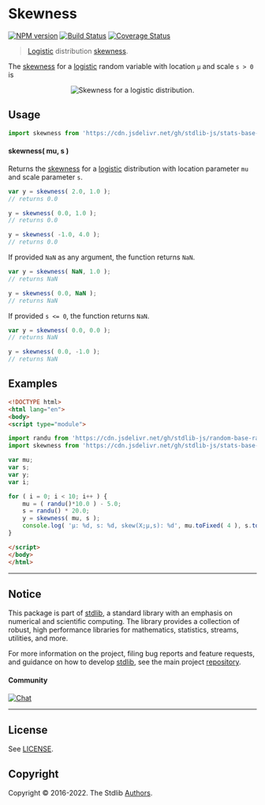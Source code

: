 <!--

@license Apache-2.0

Copyright (c) 2018 The Stdlib Authors.

Licensed under the Apache License, Version 2.0 (the "License");
you may not use this file except in compliance with the License.
You may obtain a copy of the License at

   http://www.apache.org/licenses/LICENSE-2.0

Unless required by applicable law or agreed to in writing, software
distributed under the License is distributed on an "AS IS" BASIS,
WITHOUT WARRANTIES OR CONDITIONS OF ANY KIND, either express or implied.
See the License for the specific language governing permissions and
limitations under the License.

-->

# Skewness

[![NPM version][npm-image]][npm-url] [![Build Status][test-image]][test-url] [![Coverage Status][coverage-image]][coverage-url] <!-- [![dependencies][dependencies-image]][dependencies-url] -->

> [Logistic][logistic-distribution] distribution [skewness][skewness].

<!-- Section to include introductory text. Make sure to keep an empty line after the intro `section` element and another before the `/section` close. -->

<section class="intro">

The [skewness][skewness] for a [logistic][logistic-distribution] random variable with location `μ` and scale `s > 0` is

<!-- <equation class="equation" label="eq:logistic_skewness" align="center" raw="\operatorname{skew}\left( X \right) = 0" alt="Skewness for a logistic distribution."> -->

<div class="equation" align="center" data-raw-text="\operatorname{skew}\left( X \right) = 0" data-equation="eq:logistic_skewness">
    <img src="https://cdn.jsdelivr.net/gh/stdlib-js/stdlib@51534079fef45e990850102147e8945fb023d1d0/lib/node_modules/@stdlib/stats/base/dists/logistic/skewness/docs/img/equation_logistic_skewness.svg" alt="Skewness for a logistic distribution.">
    <br>
</div>

<!-- </equation> -->

</section>

<!-- /.intro -->

<!-- Package usage documentation. -->



<section class="usage">

## Usage

```javascript
import skewness from 'https://cdn.jsdelivr.net/gh/stdlib-js/stats-base-dists-logistic-skewness@esm/index.mjs';
```

#### skewness( mu, s )

Returns the [skewness][skewness] for a [logistic][logistic-distribution] distribution with location parameter `mu` and scale parameter `s`.

```javascript
var y = skewness( 2.0, 1.0 );
// returns 0.0

y = skewness( 0.0, 1.0 );
// returns 0.0

y = skewness( -1.0, 4.0 );
// returns 0.0
```

If provided `NaN` as any argument, the function returns `NaN`.

```javascript
var y = skewness( NaN, 1.0 );
// returns NaN

y = skewness( 0.0, NaN );
// returns NaN
```

If provided `s <= 0`, the function returns `NaN`.

```javascript
var y = skewness( 0.0, 0.0 );
// returns NaN

y = skewness( 0.0, -1.0 );
// returns NaN
```

</section>

<!-- /.usage -->

<!-- Package usage notes. Make sure to keep an empty line after the `section` element and another before the `/section` close. -->

<section class="notes">

</section>

<!-- /.notes -->

<!-- Package usage examples. -->

<section class="examples">

## Examples

<!-- eslint no-undef: "error" -->

```html
<!DOCTYPE html>
<html lang="en">
<body>
<script type="module">

import randu from 'https://cdn.jsdelivr.net/gh/stdlib-js/random-base-randu@esm/index.mjs';
import skewness from 'https://cdn.jsdelivr.net/gh/stdlib-js/stats-base-dists-logistic-skewness@esm/index.mjs';

var mu;
var s;
var y;
var i;

for ( i = 0; i < 10; i++ ) {
    mu = ( randu()*10.0 ) - 5.0;
    s = randu() * 20.0;
    y = skewness( mu, s );
    console.log( 'µ: %d, s: %d, skew(X;µ,s): %d', mu.toFixed( 4 ), s.toFixed( 4 ), y.toFixed( 4 ) );
}

</script>
</body>
</html>
```

</section>

<!-- /.examples -->

<!-- Section to include cited references. If references are included, add a horizontal rule *before* the section. Make sure to keep an empty line after the `section` element and another before the `/section` close. -->

<section class="references">

</section>

<!-- /.references -->

<!-- Section for related `stdlib` packages. Do not manually edit this section, as it is automatically populated. -->

<section class="related">

</section>

<!-- /.related -->

<!-- Section for all links. Make sure to keep an empty line after the `section` element and another before the `/section` close. -->


<section class="main-repo" >

* * *

## Notice

This package is part of [stdlib][stdlib], a standard library with an emphasis on numerical and scientific computing. The library provides a collection of robust, high performance libraries for mathematics, statistics, streams, utilities, and more.

For more information on the project, filing bug reports and feature requests, and guidance on how to develop [stdlib][stdlib], see the main project [repository][stdlib].

#### Community

[![Chat][chat-image]][chat-url]

---

## License

See [LICENSE][stdlib-license].


## Copyright

Copyright &copy; 2016-2022. The Stdlib [Authors][stdlib-authors].

</section>

<!-- /.stdlib -->

<!-- Section for all links. Make sure to keep an empty line after the `section` element and another before the `/section` close. -->

<section class="links">

[npm-image]: http://img.shields.io/npm/v/@stdlib/stats-base-dists-logistic-skewness.svg
[npm-url]: https://npmjs.org/package/@stdlib/stats-base-dists-logistic-skewness

[test-image]: https://github.com/stdlib-js/stats-base-dists-logistic-skewness/actions/workflows/test.yml/badge.svg?branch=v0.0.8
[test-url]: https://github.com/stdlib-js/stats-base-dists-logistic-skewness/actions/workflows/test.yml?query=branch:v0.0.8

[coverage-image]: https://img.shields.io/codecov/c/github/stdlib-js/stats-base-dists-logistic-skewness/main.svg
[coverage-url]: https://codecov.io/github/stdlib-js/stats-base-dists-logistic-skewness?branch=main

<!--

[dependencies-image]: https://img.shields.io/david/stdlib-js/stats-base-dists-logistic-skewness.svg
[dependencies-url]: https://david-dm.org/stdlib-js/stats-base-dists-logistic-skewness/main

-->

[chat-image]: https://img.shields.io/gitter/room/stdlib-js/stdlib.svg
[chat-url]: https://gitter.im/stdlib-js/stdlib/

[stdlib]: https://github.com/stdlib-js/stdlib

[stdlib-authors]: https://github.com/stdlib-js/stdlib/graphs/contributors

[umd]: https://github.com/umdjs/umd
[es-module]: https://developer.mozilla.org/en-US/docs/Web/JavaScript/Guide/Modules

[deno-url]: https://github.com/stdlib-js/stats-base-dists-logistic-skewness/tree/deno
[umd-url]: https://github.com/stdlib-js/stats-base-dists-logistic-skewness/tree/umd
[esm-url]: https://github.com/stdlib-js/stats-base-dists-logistic-skewness/tree/esm
[branches-url]: https://github.com/stdlib-js/stats-base-dists-logistic-skewness/blob/main/branches.md

[stdlib-license]: https://raw.githubusercontent.com/stdlib-js/stats-base-dists-logistic-skewness/main/LICENSE

[logistic-distribution]: https://en.wikipedia.org/wiki/Logistic_distribution

[skewness]: https://en.wikipedia.org/wiki/Skewness

</section>

<!-- /.links -->
